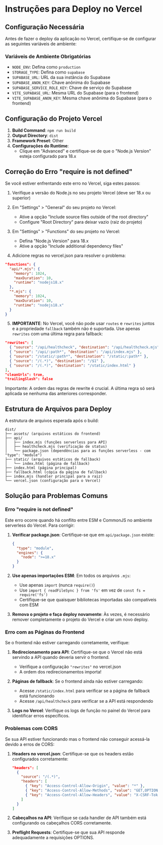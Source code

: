 # Instruções para Deploy no Vercel

## Configuração Necessária

Antes de fazer o deploy da aplicação no Vercel, certifique-se de configurar as seguintes variáveis de ambiente:

### Variáveis de Ambiente Obrigatórias
- `NODE_ENV`: Defina como `production`
- `STORAGE_TYPE`: Defina como `supabase`
- `SUPABASE_URL`: URL da sua instância do Supabase
- `SUPABASE_ANON_KEY`: Chave anônima do Supabase
- `SUPABASE_SERVICE_ROLE_KEY`: Chave de serviço do Supabase
- `VITE_SUPABASE_URL`: Mesma URL do Supabase (para o frontend)
- `VITE_SUPABASE_ANON_KEY`: Mesma chave anônima do Supabase (para o frontend)

## Configuração do Projeto Vercel

1. **Build Command**: `npm run build`
2. **Output Directory**: `dist`
3. **Framework Preset**: Other
4. **Configurações do Runtime**:
   - Clique em "Advanced" e certifique-se de que o "Node.js Version" esteja configurado para 18.x

## Correção do Erro "require is not defined"

Se você estiver enfrentando este erro no Vercel, siga estes passos:

1. Verifique a versão do Node.js no seu projeto Vercel (deve ser 18.x ou superior)
2. Em "Settings" > "General" do seu projeto no Vercel:
   - Ative a opção "Include source files outside of the root directory"
   - Configure "Root Directory" para deixar vazio (raiz do projeto)

3. Em "Settings" > "Functions" do seu projeto no Vercel:
   - Defina "Node.js Version" para 18.x
   - Ative a opção "Include additional dependency files"

4. Adicione regras no vercel.json para resolver o problema:
```json
"functions": {
  "api/*.mjs": {
    "memory": 1024,
    "maxDuration": 10,
    "runtime": "nodejs18.x"
  },
  "*.mjs": {
    "memory": 1024,
    "maxDuration": 10,
    "runtime": "nodejs18.x"
  }
}
```

5. **IMPORTANTE**: No Vercel, você não pode usar `routes` e `rewrites` juntos e a propriedade `fallback` também não é suportada. Use apenas `rewrites` com uma última regra para fallback:
```json
"rewrites": [
  { "source": "/api/healthcheck", "destination": "/api/healthcheck.mjs" },
  { "source": "/api/:path*", "destination": "/api/index.mjs" },
  { "source": "/static/:path*", "destination": "/static/:path*" },
  { "source": "/(.*)", "destination": "/$1" },
  { "source": "/(.*)", "destination": "/static/index.html" }
],
"cleanUrls": true,
"trailingSlash": false
```

Importante: A ordem das regras de rewrite é crucial. A última regra só será aplicada se nenhuma das anteriores corresponder.

## Estrutura de Arquivos para Deploy

A estrutura de arquivos esperada após o build:

```
dist/
├── assets/ (arquivos estáticos do frontend)
├── api/
│   ├── index.mjs (funções serverless para API)
│   ├── healthcheck.mjs (verificação de status)
│   └── package.json (dependências para as funções serverless - com "type": "module")
├── static/ (arquivos estáticos de fallback)
│   └── index.html (página de fallback)
├── index.html (página principal)
├── fallback.html (cópia da página de fallback)
├── index.mjs (handler principal para a raiz)
└── vercel.json (configuração para o Vercel)
```

## Solução para Problemas Comuns

### Erro "require is not defined"
Este erro ocorre quando há conflito entre ESM e CommonJS no ambiente serverless do Vercel. Para corrigir:

1. **Verificar package.json**: Certifique-se que em `api/package.json` existe:
   ```json
   {
     "type": "module",
     "engines": {
       "node": ">=18.x"
     }
   }
   ```

2. **Use apenas importações ESM**: Em todos os arquivos `.mjs`:
   - Use apenas `import` (nunca `require()`)
   - Use `import { readFileSync } from 'fs'` em vez de `const fs = require('fs')`
   - Certifique-se que quaisquer bibliotecas importadas são compatíveis com ESM

3. **Remova o projeto e faça deploy novamente**: Às vezes, é necessário remover completamente o projeto do Vercel e criar um novo deploy.

### Erro com as Páginas do Frontend

Se o frontend não estiver carregando corretamente, verifique:

1. **Redirecionamento para API**: Certifique-se que o Vercel não está servindo a API quando deveria servir o frontend.
   - Verifique a configuração `"rewrites"` no vercel.json
   - A ordem dos redirecionamentos importa!

2. **Páginas de fallback**: Se o frontend ainda não estiver carregando:
   - Acesse `/static/index.html` para verificar se a página de fallback está funcionando
   - Acesse `/api/healthcheck` para verificar se a API está respondendo

3. **Logs no Vercel**: Verifique os logs de função no painel do Vercel para identificar erros específicos.

### Problemas com CORS

Se sua API estiver funcionando mas o frontend não conseguir acessá-la devido a erros de CORS:

1. **Headers no vercel.json**: Certifique-se que os headers estão configurados corretamente:
   ```json
   "headers": [
     {
       "source": "/(.*)",
       "headers": [
         { "key": "Access-Control-Allow-Origin", "value": "*" },
         { "key": "Access-Control-Allow-Methods", "value": "GET,OPTIONS,PATCH,DELETE,POST,PUT" },
         { "key": "Access-Control-Allow-Headers", "value": "X-CSRF-Token, X-Requested-With, Accept, Accept-Version, Content-Length, Content-MD5, Content-Type, Date, X-Api-Version, Authorization" }
       ]
     }
   ]
   ```

2. **Cabeçalhos na API**: Verifique se cada handler de API também está configurando os cabeçalhos CORS corretamente.

3. **Preflight Requests**: Certifique-se que sua API responde adequadamente a requisições OPTIONS.